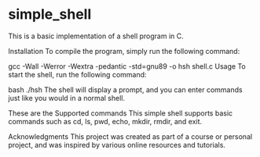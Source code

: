 # simple_shell
This is a basic implementation of a shell program in C.

Installation
To compile the program, simply run the following command:

gcc -Wall -Werror -Wextra -pedantic -std=gnu89 -o hsh shell.c
Usage
To start the shell, run the following command:

bash
./hsh
The shell will display a prompt, and you can enter commands just like you would in a normal shell.

These are the Supported commands
This simple shell supports basic commands such as cd, ls, pwd, echo, mkdir, rmdir, and exit.

Acknowledgments
This project was created as part of a course or personal project, and was inspired by various online resources and tutorials.
